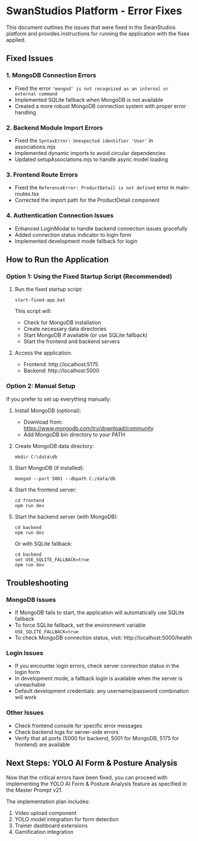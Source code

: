 # SwanStudios Platform - Error Fixes

This document outlines the issues that were fixed in the SwanStudios platform and provides instructions for running the application with the fixes applied.

## Fixed Issues

### 1. MongoDB Connection Errors
- Fixed the error `'mongod' is not recognized as an internal or external command`
- Implemented SQLite fallback when MongoDB is not available
- Created a more robust MongoDB connection system with proper error handling

### 2. Backend Module Import Errors
- Fixed the `SyntaxError: Unexpected identifier 'User'` in associations.mjs
- Implemented dynamic imports to avoid circular dependencies
- Updated setupAssociations.mjs to handle async model loading

### 3. Frontend Route Errors
- Fixed the `ReferenceError: ProductDetail is not defined` error in main-routes.tsx 
- Corrected the import path for the ProductDetail component

### 4. Authentication Connection Issues
- Enhanced LoginModal to handle backend connection issues gracefully
- Added connection status indicator to login form
- Implemented development mode fallback for login

## How to Run the Application

### Option 1: Using the Fixed Startup Script (Recommended)

1. Run the fixed startup script:
   ```
   start-fixed-app.bat
   ```

   This script will:
   - Check for MongoDB installation
   - Create necessary data directories
   - Start MongoDB if available (or use SQLite fallback)
   - Start the frontend and backend servers

2. Access the application:
   - Frontend: http://localhost:5175
   - Backend: http://localhost:5000

### Option 2: Manual Setup

If you prefer to set up everything manually:

1. Install MongoDB (optional):
   - Download from: https://www.mongodb.com/try/download/community
   - Add MongoDB bin directory to your PATH

2. Create MongoDB data directory:
   ```
   mkdir C:\data\db
   ```

3. Start MongoDB (if installed):
   ```
   mongod --port 5001 --dbpath C:/data/db
   ```

4. Start the frontend server:
   ```
   cd frontend
   npm run dev
   ```

5. Start the backend server (with MongoDB):
   ```
   cd backend
   npm run dev
   ```

   Or with SQLite fallback:
   ```
   cd backend
   set USE_SQLITE_FALLBACK=true
   npm run dev
   ```

## Troubleshooting

### MongoDB Issues
- If MongoDB fails to start, the application will automatically use SQLite fallback
- To force SQLite fallback, set the environment variable `USE_SQLITE_FALLBACK=true`
- To check MongoDB connection status, visit: http://localhost:5000/health

### Login Issues
- If you encounter login errors, check server connection status in the login form
- In development mode, a fallback login is available when the server is unreachable
- Default development credentials: any username/password combination will work

### Other Issues
- Check frontend console for specific error messages
- Check backend logs for server-side errors
- Verify that all ports (5000 for backend, 5001 for MongoDB, 5175 for frontend) are available

## Next Steps: YOLO AI Form & Posture Analysis

Now that the critical errors have been fixed, you can proceed with implementing the YOLO AI Form & Posture Analysis feature as specified in the Master Prompt v21.

The implementation plan includes:
1. Video upload component
2. YOLO model integration for form detection
3. Trainer dashboard extensions
4. Gamification integration

